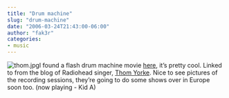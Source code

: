 ```yaml
---
title: "Drum machine"
slug: "drum-machine"
date: "2006-03-24T21:43:00-06:00"
author: "fak3r"
categories:
- music
---
```


![thom.jpg](http://fak3r.com/wp-content/uploads/2006/11/thom.jpg)I found a flash drum machine movie [here](http://www.albinoblacksheep.com/flash/drum.php), it’s pretty cool.  Linked to from the blog of Radiohead singer, [Thom Yorke](http://www.radiohead.com/deadairspace/).  Nice to see pictures of the recording sessions, they’re going to do some shows over in Europe soon too. (now playing - Kid A)

